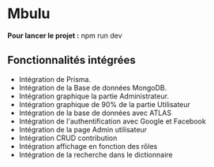 # Mbulu

**Pour lancer le projet :** npm run dev

## Fonctionnalités intégrées
- Intégration de Prisma.
- Intégration de la Base de données MongoDB.
- Intégration graphique la partie Administrateur.
- Intégration graphique de 90% de la partie Utilisateur
- Intégration de la base de données avec ATLAS
- Intégration de l'authentification avec Google et Facebook
- Intégration de la page Admin utilisateur
- Intégration CRUD contribution
- Intégration affichage en fonction des rôles
- Intégration de la recherche dans le dictionnaire

